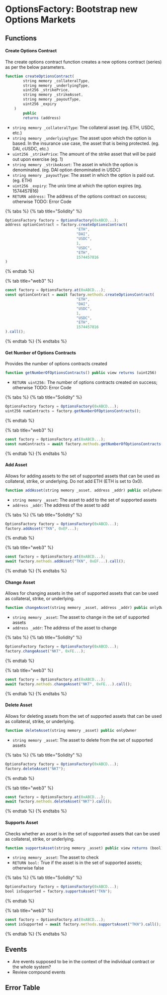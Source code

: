 # OptionsFactory: Bootstrap new Options Markets

## Functions 

#### Create Options Contract 

The create options contract function creates a new options contract \(series\) as per the below parameters. 

```javascript
function createOptionsContract(
        string memory _collateralType,
        string memory _underlyingType,
        uint256 _strikePrice,
        string memory _strikeAsset,
        string memory _payoutType,
        uint256 _expiry
    )
        public
        returns (address)
```

* `string memory _collateralType`: The collateral asset \(eg. ETH, USDC, etc.\) 
* `string memory _underlyingType`: The asset upon which the option is based. In the insurance use case, the asset that is being protected. \(eg. DAI, cUSDC, etc.\) 
* `uint256 _strikePrice`: The amount of the strike asset that will be paid out upon exercise \(eg. 1\)
* `string memory _strikeAsset`: The asset in which the option is denominated. \(eg. DAI option denominated in USDC\)
* `string memory _payoutType`: The asset in which the option is paid out. \(eg. ETH\)
* `uint256 _expiry`: The unix time at which the option expires \(eg. 1574457816\)
* `RETURN address:` The address of the options contract on success; otherwise TODO: Error Code

{% tabs %}
{% tab title="Solidity" %}
```javascript
OptionsFactory factory = OptionsFactory(0xABCD...);
address optionContract = factory.createOptionsContract(
                                "ETH",
                                "DAI",
                                "USDC", 
                                1,
                                "USDC", 
                                "ETH",  
                                1574457816
)
```
{% endtab %}

{% tab title="web3" %}
```javascript
const factory = OptionsFactory.at(0xABCD...);
const optionContract = await factory.methods.createOptionsContract(
                                "ETH",
                                "DAI",
                                "USDC", 
                                1,
                                "USDC", 
                                "ETH",  
                                1574457816
).call();
```
{% endtab %}
{% endtabs %}

#### 

#### Get Number of Options Contracts

Provides the number of options contracts created

```javascript
function getNumberOfOptionsContracts() public view returns (uint256)
```

* `RETURN uint256:` The number of options contracts created on success; otherwise TODO: Error Code

{% tabs %}
{% tab title="Solidity" %}
```javascript
OptionsFactory factory = OptionsFactory(0xABCD...);
uint256 numContracts = factory.getNumberOfOptionsContracts();
```
{% endtab %}

{% tab title="web3" %}
```javascript
const factory = OptionsFactory.at(0xABCD...);
const numContracts = await factory.methods.getNumberOfOptionsContracts().call();
```
{% endtab %}
{% endtabs %}



#### Add Asset 

Allows for adding assets to the set of supported assets that can be used as collateral, strike, or underlying. Do not add ETH \(ETH is set to 0x0\).

```javascript
function addAsset(string memory _asset, address _addr) public onlyOwner
```

* `string memory _asset`: The asset to add to the set of supported assets
* `address _addr`: The address of the asset to add

{% tabs %}
{% tab title="Solidity" %}
```javascript
OptionsFactory factory = OptionsFactory(0xABCD...);
factory.addAsset("TKN", 0xEF...);
```
{% endtab %}

{% tab title="web3" %}
```javascript
const factory = OptionsFactory.at(0xABCD...);
await factory.methods.addAsset("TKN", 0xEF...).call();
```
{% endtab %}
{% endtabs %}



#### Change Asset 

Allows for changing assets in the set of supported assets that can be used as collateral, strike, or underlying. 

```javascript
function changeAsset(string memory _asset, address _addr) public onlyOwner
```

* `string memory _asset`: The asset to change in the set of supported assets
* `address _addr`: The address of the asset to change

{% tabs %}
{% tab title="Solidity" %}
```javascript
OptionsFactory factory = OptionsFactory(0xABCD...);
factory.changeAsset("NKT", 0xFE...);
```
{% endtab %}

{% tab title="web3" %}
```javascript
const factory = OptionsFactory.at(0xABCD...);
await factory.methods.changeAsset("NKT", 0xFE...).call();
```
{% endtab %}
{% endtabs %}



#### Delete Asset 

Allows for deleting assets from the set of supported assets that can be used as collateral, strike, or underlying.

```javascript
function deleteAsset(string memory _asset) public onlyOwner
```

* `string memory _asset`: The asset to delete from the set of supported assets

{% tabs %}
{% tab title="Solidity" %}
```javascript
OptionsFactory factory = OptionsFactory(0xABCD...);
factory.deleteAsset("NKT");
```
{% endtab %}

{% tab title="web3" %}
```javascript
const factory = OptionsFactory.at(0xABCD...);
await factory.methods.deleteAsset("NKT").call();
```
{% endtab %}
{% endtabs %}



#### Supports Asset 

Checks whether an asset is in the set of supported assets that can be used as collateral, strike, or underlying.

```javascript
function supportsAsset(string memory _asset) public view returns (bool)
```

* `string memory _asset`: The asset to check
* `RETURN bool:` True if the asset is in the set of supported assets; otherwise false

{% tabs %}
{% tab title="Solidity" %}
```javascript
OptionsFactory factory = OptionsFactory(0xABCD...);
bool isSupported = factory.supportsAsset("TKN");
```
{% endtab %}

{% tab title="web3" %}
```javascript
const factory = OptionsFactory.at(0xABCD...);
const isSupported = await factory.methods.supportsAsset("TKN").call();
```
{% endtab %}
{% endtabs %}

## Events 

* Are events supposed to be in the context of the individual contract or the whole system? 
* Review compound events 

## Error Table





